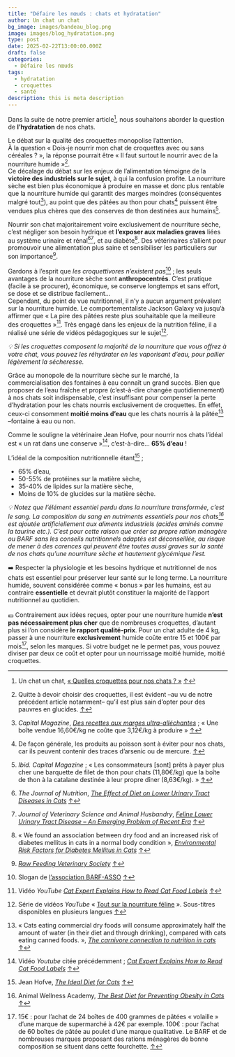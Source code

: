 ```yaml
---
title: "Défaire les nœuds : chats et hydratation"
author: Un chat un chat
bg_image: images/bandeau_blog.png
image: images/blog_hydratation.png
type: post
date: 2025-02-22T13:00:00.000Z
draft: false
categories:
  - Défaire les nœuds
tags:
  - hydratation
  - croquettes
  - santé
description: this is meta description
---
```

Dans la suite de notre premier article[^1], nous souhaitons aborder la question de **l’hydratation** de nos chats.

Le débat sur la qualité des croquettes monopolise l’attention.  
À la question « Dois-je nourrir mon chat de croquettes avec ou sans céréales ? », la réponse pourrait être « Il faut surtout le nourrir avec de la nourriture humide »[^2].  
Ce décalage du débat sur les enjeux de l’alimentation témoigne de la **victoire des industriels sur le sujet**, à qui la confusion profite. La nourriture sèche est bien plus économique à produire en masse et donc plus rentable que la nourriture humide qui garantit des marges moindres (conséquentes malgré tout[^3]), au point que des pâtées au thon pour chats[^4] puissent être vendues plus chères que des conserves de thon destinées aux humains[^5].

Nourrir son chat majoritairement voire exclusivement de nourriture sèche, c’est négliger son besoin hydrique et **l’exposer aux maladies graves** liées au système urinaire et rénal[^6][^7], et au diabète[^8]. Des vétérinaires s’allient pour promouvoir une alimentation plus saine et sensibiliser les particuliers sur son importance[^9].

Gardons à l’esprit que _les croquettivores n’existent pas_[^10] ; les seuls avantages de la nourriture sèche sont **anthropocentrés**. C’est pratique (facile à se procurer), économique, se conserve longtemps et sans effort, se dose et se distribue facilement…  
Cependant, du point de vue nutritionnel, il n’y a aucun argument prévalent sur la nourriture humide. Le comportementaliste Jackson Galaxy va jusqu’à affirmer que « La pire des pâtées reste plus souhaitable que la meilleure des croquettes »[^11]. Très engagé dans les enjeux de la nutrition féline, il a réalisé une série de vidéos pédagogiques sur le sujet[^12].

_💡 Si les croquettes composent la majorité de la nourriture que vous offrez à votre chat, vous pouvez les réhydrater en les vaporisant d’eau, pour pallier légèrement la sécheresse._

Grâce au monopole de la nourriture sèche sur le marché, la commercialisation des fontaines à eau connaît un grand succès. Bien que proposer de l’eau fraîche et propre (c’est-à-dire changée quotidiennement) à nos chats soit indispensable, c’est insuffisant pour compenser la perte d’hydratation pour les chats nourris exclusivement de croquettes. En effet, ceux-ci consomment **moitié moins d’eau** que les chats nourris à la pâtée[^13] –fontaine à eau ou non.

Comme le souligne la vétérinaire Jean Hofve, pour nourrir nos chats l’idéal est « un rat dans une conserve »[^14], c’est-à-dire… **65% d’eau** !

L’idéal de la composition nutritionnelle étant[^15] ;

- 65% d’eau,
- 50-55% de protéines sur la matière sèche,
- 35-40% de lipides sur la matière sèche,
- Moins de 10% de glucides sur la matière sèche.

_💡 Notez que l’élément essentiel perdu dans la nourriture transformée, c’est le sang. La composition du sang en nutriments essentiels pour nos chats[^16] est ajoutée artificiellement aux aliments industriels (acides aminés comme la taurine etc.). C’est pour cette raison que créer sa propre ration ménagère ou BARF sans les conseils nutritionnels adaptés est déconseillée, au risque de mener à des carences qui peuvent être toutes aussi graves sur la santé de nos chats qu’une nourriture sèche et hautement glycémique l’est._

➡️ Respecter la physiologie et les besoins hydrique et nutritionnel de nos chats est essentiel pour préserver leur santé sur le long terme. La nourriture humide, souvent considérée comme « bonus » par les humains, est au contraire **essentielle** et devrait plutôt constituer la majorité de l’apport nutritionnel au quotidien.  
<br/>💶 Contrairement aux idées reçues, opter pour une nourriture humide **n’est pas nécessairement plus cher** que de nombreuses croquettes, d’autant plus si l’on considère **le rapport qualité-prix**. Pour un chat adulte de 4 kg, passer à une nourriture **exclusivement** humide coûte entre 15 et 100€ par mois[^17], selon les marques. Si votre budget ne le permet pas, vous pouvez diviser par deux ce coût et opter pour un nourrissage moitié humide, moitié croquettes.

[^1]: Un chat un chat, [« Quelles croquettes pour nos chats ? »](https://unchatunchat.fr/blog/defaire_les_noeuds_documentaire/) [↑](#footnote-ref-1)

[^2]: Quitte à devoir choisir des croquettes, il est évident –au vu de notre précédent article notamment– qu’il est plus sain d’opter pour des pauvres en glucides. [↑](#footnote-ref-2)

[^3]: _Capital Magazine_, [_Des recettes aux marges ultra-alléchantes_](https://www.capital.fr/economie-politique/des-recettes-aux-marges-ultra-allechantes-696390) ; « Une boîte vendue 16,60€/kg ne coûte que 3,12€/kg à produire » [↑](#footnote-ref-3)

[^4]: De façon générale, les produits au poisson sont à éviter pour nos chats, car ils peuvent contenir des traces d’arsenic ou de mercure. [↑](#footnote-ref-4)

[^5]: _Ibid. Capital Magazine_ ; « Les consommateurs \[sont\] prêts à payer plus cher une barquette de filet de thon pour chats (11,80€/kg) que la boîte de thon à la catalane destinée à leur propre dîner (8,63€/kg). » [↑](#footnote-ref-5)

[^6]: _The Journal of Nutrition_, [_The Effect of Diet on Lower Urinary Tract Diseases in Cats_](https://www.sciencedirect.com/science/article/pii/S0022316623023076) [↑](#footnote-ref-6)

[^7]: _Journal of Veterinary Science and Animal Husbandry_, [_Feline Lower Urinary Tract Disease – An Emerging Problem of Recent Era_](https://www.researchgate.net/publication/268277616_Feline_Lower_Urinary_Tract_Disease_Flutd_-_An_Emerging_Problem_of_Recent_Era) [↑](#footnote-ref-7)

[^8]: « We found an association between dry food and an increased risk of diabetes mellitus in cats in a normal body condition », [_Environmental Risk Factors for Diabetes Mellitus in Cats_](https://onlinelibrary.wiley.com/doi/10.1111/jvim.14618) [↑](#footnote-ref-8)

[^9]: [_Raw Feeding Veterinary Society_](https://rfvs.info/) [↑](#footnote-ref-9)

[^10]: Slogan de [l’association BARF-ASSO](https://barf-asso.fr/) [↑](#footnote-ref-10)

[^11]: Vidéo _YouTube_ [_Cat Expert Explains How to Read Cat Food Labels_](https://www.youtube.com/watch?v=jLNiAxeNlXQ&list=PLAJvHNBwbBNvS6Bfc4Q62GhOsEqi69-7H&index=4) [↑](#footnote-ref-11)

[^12]: Série de vidéos _YouTube_ « [Tout sur la nourriture féline](https://www.youtube.com/watch?v=6cvxA1CMbMQ&list=PLAJvHNBwbBNvS6Bfc4Q62GhOsEqi69-7H) ». Sous-titres disponibles en plusieurs langues [↑](#footnote-ref-12)

[^13]: « Cats eating commercial dry foods will consume approximately half the amount of water (in their diet and through drinking), compared with cats eating canned foods. », [_The carnivore connection to nutrition in cats_](https://avmajournals.avma.org/view/journals/javma/221/11/javma.2002.221.1559.xml) [↑](#footnote-ref-13)

[^14]: Vidéo _Youtube_ citée précédemment ; [_Cat Expert Explains How to Read Cat Food Labels_](https://www.youtube.com/watch?v=jLNiAxeNlXQ&list=PLAJvHNBwbBNvS6Bfc4Q62GhOsEqi69-7H&index=4) [↑](#footnote-ref-14)

[^15]: Jean Hofve, [_The Ideal Diet for Cats_](https://littlebigcat.com/the-ideal-diet-for-cats/) [↑](#footnote-ref-15)

[^16]: Animal Wellness Academy, [_The Best Diet for Preventing Obesity in Cats_](https://animalwellnessacademy.org/the-best-diet-for-preventing-obesity-in-cats/) [↑](#footnote-ref-16)

[^17]: 15€ : pour l’achat de 24 boîtes de 400 grammes de pâtées « volaille » d’une marque de supermarché à 42€ par exemple. 100€ : pour l’achat de 60 boîtes de pâtée au poulet d’une marque qualitative. Le BARF et de nombreuses marques proposant des rations ménagères de bonne composition se situent dans cette fourchette. [↑](#footnote-ref-17)
